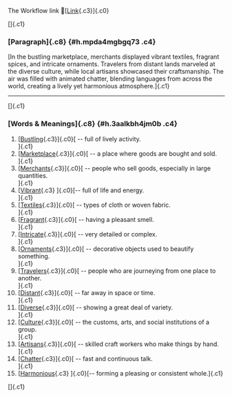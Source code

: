 The Workflow link
👏[[Link](https://www.google.com/url?q=http://www.google.com&sa=D&source=editors&ust=1760732214362842&usg=AOvVaw3bqpfKMAXa0L89I2DdT6cS){.c3}]{.c0}

[]{.c1}

### [Paragraph]{.c8} {#h.mpda4mgbgq73 .c4}

[In the bustling marketplace, merchants displayed vibrant textiles,
fragrant spices, and intricate ornaments. Travelers from distant lands
marveled at the diverse culture, while local artisans showcased their
craftsmanship. The air was filled with animated chatter, blending
languages from across the world, creating a lively yet harmonious
atmosphere.]{.c1}

------------------------------------------------------------------------

[]{.c1}

### [Words & Meanings]{.c8} {#h.3aalkbh4jm0b .c4}

1.  [[Bustling](https://www.google.com/url?q=http://www.google.com&sa=D&source=editors&ust=1760732214364612&usg=AOvVaw1GoRek6goZkpVym3txdN8t){.c3}]{.c0}[ --
    full of lively activity.\
    ]{.c1}
2.  [[Marketplace](https://www.google.com/url?q=http://www.google.com&sa=D&source=editors&ust=1760732214365082&usg=AOvVaw2tM7rNBuLAFlLCIbUohhKN){.c3}]{.c0}[ --
    a place where goods are bought and sold.\
    ]{.c1}
3.  [[Merchants](https://www.google.com/url?q=http://www.google.com&sa=D&source=editors&ust=1760732214365430&usg=AOvVaw1jtLhZmoBV2dNNPIcncrhh){.c3}]{.c0}[ --
    people who sell goods, especially in large quantities.\
    ]{.c1}
4.  [[Vibrant](https://www.google.com/url?q=http://www.google.com&sa=D&source=editors&ust=1760732214365767&usg=AOvVaw3U4EWI7n7D3XKoLvoKUqWF){.c3}
    ]{.c0}[-- full of life and energy.\
    ]{.c1}
5.  [[Textiles](https://www.google.com/url?q=http://www.google.com&sa=D&source=editors&ust=1760732214366037&usg=AOvVaw3r84FVveR_Tkp0K7ah0d6j){.c3}]{.c0}[ --
    types of cloth or woven fabric.\
    ]{.c1}
6.  [[Fragrant](https://www.google.com/url?q=http://www.google.com&sa=D&source=editors&ust=1760732214366332&usg=AOvVaw1dz8OMShbcGeS-2IVis5Bn){.c3}]{.c0}[ --
    having a pleasant smell.\
    ]{.c1}
7.  [[Intricate](https://www.google.com/url?q=http://www.google.com&sa=D&source=editors&ust=1760732214366627&usg=AOvVaw2p4SpngRlJIEn6hocWvfdi){.c3}]{.c0}[ --
    very detailed or complex.\
    ]{.c1}
8.  [[Ornaments](https://www.google.com/url?q=http://www.google.com&sa=D&source=editors&ust=1760732214366967&usg=AOvVaw2r5wbOruePJvWzltkZUHSi){.c3}]{.c0}[ --
    decorative objects used to beautify something.\
    ]{.c1}
9.  [[Travelers](https://www.google.com/url?q=http://www.google.com&sa=D&source=editors&ust=1760732214367308&usg=AOvVaw2GOkLwAMhYCkcgnQ6wmQ9t){.c3}]{.c0}[ --
    people who are journeying from one place to another.\
    ]{.c1}
10. [[Distant](https://www.google.com/url?q=http://www.google.com&sa=D&source=editors&ust=1760732214367734&usg=AOvVaw3cBYGPOhGpeawsJR0sg2Zx){.c3}]{.c0}[ --
    far away in space or time.\
    ]{.c1}
11. [[Diverse](https://www.google.com/url?q=http://www.google.com&sa=D&source=editors&ust=1760732214367984&usg=AOvVaw3QFdn9b5qUqKlu-B30oQTK){.c3}]{.c0}[ --
    showing a great deal of variety.\
    ]{.c1}
12. [[Culture](https://www.google.com/url?q=http://www.google.com&sa=D&source=editors&ust=1760732214368424&usg=AOvVaw2jAoAg2TVnjaX0Vz4OOQVw){.c3}]{.c0}[ --
    the customs, arts, and social institutions of a group.\
    ]{.c1}
13. [[Artisans](https://www.google.com/url?q=http://www.google.com&sa=D&source=editors&ust=1760732214368757&usg=AOvVaw1Dls5uT4vaZg-vKXaCyMq8){.c3}]{.c0}[ --
    skilled craft workers who make things by hand.\
    ]{.c1}
14. [[Chatter](https://www.google.com/url?q=http://www.google.com&sa=D&source=editors&ust=1760732214369097&usg=AOvVaw3n8U8ko1SuOf2KJEBIg3us){.c3}]{.c0}[ --
    fast and continuous talk.\
    ]{.c1}
15. [[Harmonious](https://www.google.com/url?q=http://www.google.com&sa=D&source=editors&ust=1760732214369379&usg=AOvVaw1RzM0io1u_GYkYwGTgL1LF){.c3}
    ]{.c0}[-- forming a pleasing or consistent whole.]{.c1}

[]{.c1}
